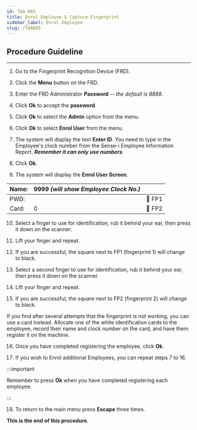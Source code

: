 ```yaml
---
id: TAA-005
title: Enrol Employee & Capture Fingerprint
sidebar_label: Enrol Employee
slug: /TAA005
---
```

## Procedure Guideline
___

1.  Go to the Fingerprint Recognition Device (FRD).  

2.  Click the **Menu** button on the FRD. 

3.  Enter the FRD Administrator **Password** -- _the default is 8888_.

4.  Click **Ok** to accept the **password**.  

5.  Click **Ok** to select the **Admin** option from the menu.  

6.  Click **Ok** to select **Enrol User** from the menu.  

7.  The system will display the text **Enter ID**. You need to type in the
    Employee's clock number from the Sense-i Employee Information
    Report. **_Remember it can only use numbers_**.  

8.  Click **Ok**.  

9.  The system will display the **Enrol User Screen**.  


| Name:   | 9999 _(will show Employee Clock No.)_ |       |
|---------|---------------------------------------|-------|
| PWD:    |                                       |  FP1 |
| Card:   | 0                                     |  FP2 |  


10. Select a finger to use for identification, rub it behind your ear,
    then press it down on the scanner.  

11. Lift your finger and repeat.  

12. If you are successful, the square next to FP1 (fingerprint 1) will
    change to black.  

13. Select a second finger to use for identification, rub it behind your
    ear, then press it down on the scanner.  

14. Lift your finger and repeat.  

15. If you are successful, the square next to FP2 (fingerprint 2) will
    change to black.  

If you find after several attempts that the fingerprint is not
working, you can use a card instead. Allocate one of the white
identification cards to the employee, record their name and clock
number on the card, and have them register it on the machine.

16. Once you have completed registering the employee, click **Ok**.

17. If you wish to Enrol additional Employees, you can repeat steps 7
    to 16.

:::important  

Remember to press **Ok** when you have completed registering each employee.  

:::

18.  To return to the main menu press **Escape** three times.

**This is the end of this procedure.**  
